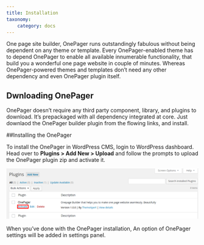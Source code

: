```yaml
---
title: Installation
taxonomy:
    category: docs
---
```


One page site builder, OnePager runs outstandingly fabulous without being dependent on any theme or template.   Every OnePager-enabled theme has to depend OnePager to enable all available innumerable functionality, that build you a wonderful one page website in couple of minutes. Whereas OnePager-powered themes  and templates don’t need any other dependency and even OnePager plugin itself. 

## Dwnloading OnePager
OnePager doesn’t require any third party component, library, and plugins to download.  It’s prepackaged with all dependency integrated at core. Just downlaod the OnePager builder plugin from the flowing links, and install. 


##Installing the OnePager

To install the OnePager in WordPress CMS, login to WordPress dashboard. Head over to **Plugins > Add New > Upload** and follow the prompts to upload the OnePager plugin zip and activate it. 

![alt text](activate.png "Logo Title Text 1")

When you’ve done with the OnePager installation, An option of OnePager settings will be added in settings panel. 

